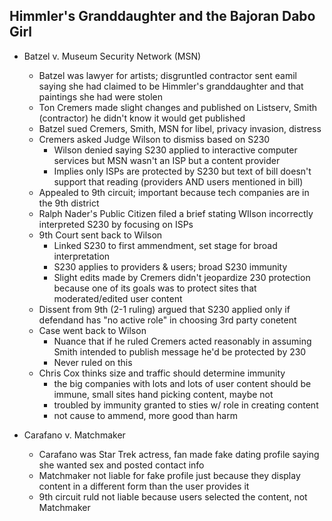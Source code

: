 ## Himmler's Granddaughter and the Bajoran Dabo Girl

- Batzel v. Museum Security Network (MSN)
    - Batzel was lawyer for artists; disgruntled contractor sent eamil saying she had claimed to be Himmler's granddaughter and that paintings she had were stolen
    - Ton Cremers made slight changes and published on Listserv, Smith (contractor) he didn't know it would get published
    - Batzel sued Cremers, Smith, MSN for libel, privacy invasion, distress
    - Cremers asked Judge Wilson to dismiss based on S230
        - Wilson denied saying S230 applied to interactive computer services but MSN wasn't an ISP but a content provider
        - Implies only ISPs are protected by S230 but text of bill doesn't support that reading (providers AND users mentioned in bill)
    - Appealed to 9th circuit; important because tech companies are in the 9th district
    - Ralph Nader's Public Citizen filed a brief stating WIlson incorrectly interpreted S230 by focusing on ISPs
    - 9th Court sent back to Wilson
        - Linked S230 to first ammendment, set stage for broad interpretation
        - S230 applies to providers & users; broad S230 immunity
        - Slight edits made by Cremers didn't jeopardize 230 protection because one of its goals was to protect sites that moderated/edited user content
    - Dissent from 9th (2-1 ruling) argued that S230 applied only if defendand has "no active role" in choosing 3rd party conetent
    - Case went back to Wilson
        - Nuance that if he ruled Cremers acted reasonably in assuming Smith intended to publish message he'd be protected by 230
        - Never ruled on this
    - Chris Cox thinks size and traffic should determine immunity
        - the big companies with lots and lots of user content should be immune, small sites hand picking content, maybe not
        - troubled by immunity granted to sties w/ role in creating content
        - not cause to ammend, more good than harm

- Carafano v. Matchmaker
    - Carafano was Star Trek actress, fan made fake dating profile saying she wanted sex and posted contact info
    - Matchmaker not liable for fake profile just because they display content in a different form than the user provides it
    - 9th circuit ruld not liable because users selected the content, not Matchmaker
